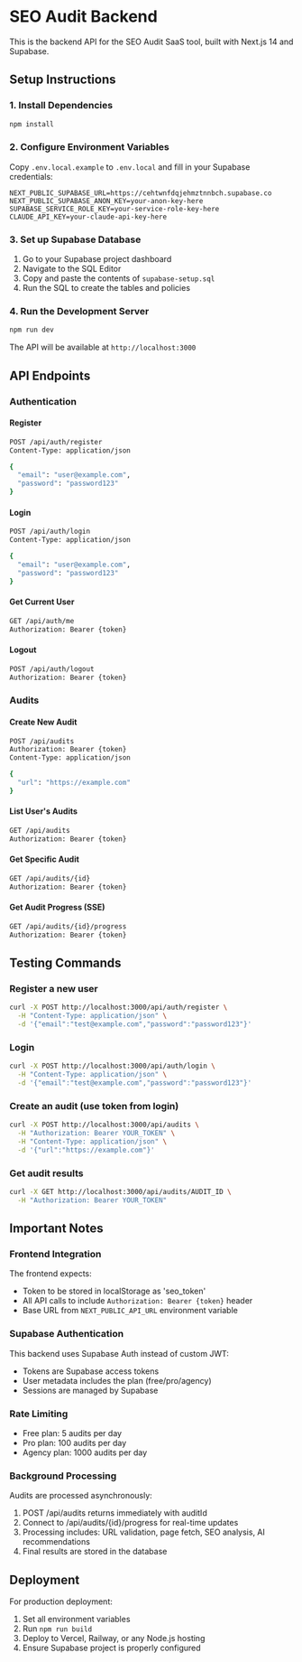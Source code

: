 # SEO Audit Backend

This is the backend API for the SEO Audit SaaS tool, built with Next.js 14 and Supabase.

## Setup Instructions

### 1. Install Dependencies

```bash
npm install
```

### 2. Configure Environment Variables

Copy `.env.local.example` to `.env.local` and fill in your Supabase credentials:

```
NEXT_PUBLIC_SUPABASE_URL=https://cehtwnfdqjehmztnnbch.supabase.co
NEXT_PUBLIC_SUPABASE_ANON_KEY=your-anon-key-here
SUPABASE_SERVICE_ROLE_KEY=your-service-role-key-here
CLAUDE_API_KEY=your-claude-api-key-here
```

### 3. Set up Supabase Database

1. Go to your Supabase project dashboard
2. Navigate to the SQL Editor
3. Copy and paste the contents of `supabase-setup.sql`
4. Run the SQL to create the tables and policies

### 4. Run the Development Server

```bash
npm run dev
```

The API will be available at `http://localhost:3000`

## API Endpoints

### Authentication

#### Register
```bash
POST /api/auth/register
Content-Type: application/json

{
  "email": "user@example.com",
  "password": "password123"
}
```

#### Login
```bash
POST /api/auth/login
Content-Type: application/json

{
  "email": "user@example.com",
  "password": "password123"
}
```

#### Get Current User
```bash
GET /api/auth/me
Authorization: Bearer {token}
```

#### Logout
```bash
POST /api/auth/logout
Authorization: Bearer {token}
```

### Audits

#### Create New Audit
```bash
POST /api/audits
Authorization: Bearer {token}
Content-Type: application/json

{
  "url": "https://example.com"
}
```

#### List User's Audits
```bash
GET /api/audits
Authorization: Bearer {token}
```

#### Get Specific Audit
```bash
GET /api/audits/{id}
Authorization: Bearer {token}
```

#### Get Audit Progress (SSE)
```bash
GET /api/audits/{id}/progress
Authorization: Bearer {token}
```

## Testing Commands

### Register a new user
```bash
curl -X POST http://localhost:3000/api/auth/register \
  -H "Content-Type: application/json" \
  -d '{"email":"test@example.com","password":"password123"}'
```

### Login
```bash
curl -X POST http://localhost:3000/api/auth/login \
  -H "Content-Type: application/json" \
  -d '{"email":"test@example.com","password":"password123"}'
```

### Create an audit (use token from login)
```bash
curl -X POST http://localhost:3000/api/audits \
  -H "Authorization: Bearer YOUR_TOKEN" \
  -H "Content-Type: application/json" \
  -d '{"url":"https://example.com"}'
```

### Get audit results
```bash
curl -X GET http://localhost:3000/api/audits/AUDIT_ID \
  -H "Authorization: Bearer YOUR_TOKEN"
```

## Important Notes

### Frontend Integration

The frontend expects:
- Token to be stored in localStorage as 'seo_token'
- All API calls to include `Authorization: Bearer {token}` header
- Base URL from `NEXT_PUBLIC_API_URL` environment variable

### Supabase Authentication

This backend uses Supabase Auth instead of custom JWT:
- Tokens are Supabase access tokens
- User metadata includes the plan (free/pro/agency)
- Sessions are managed by Supabase

### Rate Limiting

- Free plan: 5 audits per day
- Pro plan: 100 audits per day
- Agency plan: 1000 audits per day

### Background Processing

Audits are processed asynchronously:
1. POST /api/audits returns immediately with auditId
2. Connect to /api/audits/{id}/progress for real-time updates
3. Processing includes: URL validation, page fetch, SEO analysis, AI recommendations
4. Final results are stored in the database

## Deployment

For production deployment:
1. Set all environment variables
2. Run `npm run build`
3. Deploy to Vercel, Railway, or any Node.js hosting
4. Ensure Supabase project is properly configured
